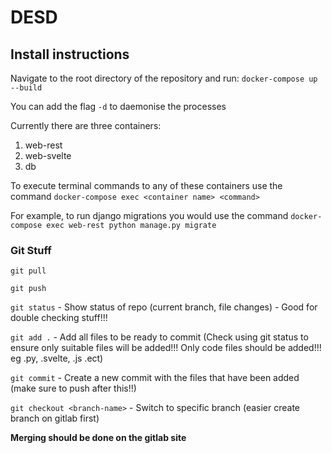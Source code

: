 # DESD

## Install instructions

Navigate to the root directory of the repository and run: `docker-compose up --build` 

You can add the flag `-d` to daemonise the processes

Currently there are three containers:

1. web-rest
2. web-svelte
3. db

To execute terminal commands to any of these containers use the command `docker-compose exec <container name> <command>`

For example, to run django migrations you would use the command `docker-compose exec web-rest python manage.py migrate`

### Git Stuff

`git pull`

`git push`

`git status` - Show status of repo (current branch, file changes) - Good for double checking stuff!!!

`git add .` - Add all files to be ready to commit (Check using git status to ensure only suitable files will be added!!! Only code files should be added!!! eg .py, .svelte, .js .ect)

`git commit` - Create a new commit with the files that have been added (make sure to push after this!!)

`git checkout <branch-name>` - Switch to specific branch (easier create branch on gitlab first)

**Merging should be done on the gitlab site**